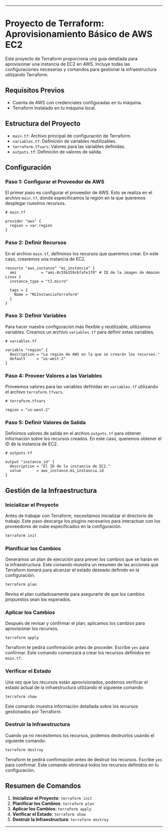 
---

# Proyecto de Terraform: Aprovisionamiento Básico de AWS EC2

Este proyecto de Terraform proporciona una guía detallada para aprovisionar una instancia de EC2 en AWS. Incluye todas las configuraciones necesarias y comandos para gestionar la infraestructura utilizando Terraform.

## Requisitos Previos

- Cuenta de AWS con credenciales configuradas en tu máquina.
- Terraform instalado en tu máquina local.

## Estructura del Proyecto

- `main.tf`: Archivo principal de configuración de Terraform.
- `variables.tf`: Definición de variables reutilizables.
- `terraform.tfvars`: Valores para las variables definidas.
- `outputs.tf`: Definición de valores de salida.

## Configuración

### Paso 1: Configurar el Proveedor de AWS

El primer paso es configurar el proveedor de AWS. Esto se realiza en el archivo `main.tf`, donde especificamos la región en la que queremos desplegar nuestros recursos.

```hcl
# main.tf

provider "aws" {
  region = var.region
}
```

### Paso 2: Definir Recursos

En el archivo `main.tf`, definimos los recursos que queremos crear. En este caso, crearemos una instancia de EC2.

```hcl
resource "aws_instance" "mi_instancia" {
  ami           = "ami-0c55b159cbfafe1f0" # ID de la imagen de Amazon Linux 2
  instance_type = "t2.micro"

  tags = {
    Name = "MiInstanciaTerraform"
  }
}
```

### Paso 3: Definir Variables

Para hacer nuestra configuración más flexible y reutilizable, utilizamos variables. Creamos un archivo `variables.tf` para definir estas variables.

```hcl
# variables.tf

variable "region" {
  description = "La región de AWS en la que se crearán los recursos."
  default     = "us-west-2"
}
```

### Paso 4: Proveer Valores a las Variables

Proveemos valores para las variables definidas en `variables.tf` utilizando el archivo `terraform.tfvars`.

```hcl
# terraform.tfvars

region = "us-west-2"
```

### Paso 5: Definir Valores de Salida

Definimos valores de salida en el archivo `outputs.tf` para obtener información sobre los recursos creados. En este caso, queremos obtener el ID de la instancia de EC2.

```hcl
# outputs.tf

output "instance_id" {
  description = "El ID de la instancia de EC2."
  value       = aws_instance.mi_instancia.id
}
```

## Gestión de la Infraestructura

### Inicializar el Proyecto

Antes de trabajar con Terraform, necesitamos inicializar el directorio de trabajo. Este paso descarga los plugins necesarios para interactuar con los proveedores de nube especificados en la configuración.

```sh
terraform init
```

### Planificar los Cambios

Generamos un plan de ejecución para prever los cambios que se harán en la infraestructura. Este comando muestra un resumen de las acciones que Terraform tomará para alcanzar el estado deseado definido en la configuración.

```sh
terraform plan
```

Revisa el plan cuidadosamente para asegurarte de que los cambios propuestos sean los esperados.

### Aplicar los Cambios

Después de revisar y confirmar el plan, aplicamos los cambios para aprovisionar los recursos.

```sh
terraform apply
```

Terraform te pedirá confirmación antes de proceder. Escribe `yes` para confirmar. Este comando comenzará a crear los recursos definidos en `main.tf`.

### Verificar el Estado

Una vez que los recursos están aprovisionados, podemos verificar el estado actual de la infraestructura utilizando el siguiente comando:

```sh
terraform show
```

Este comando muestra información detallada sobre los recursos gestionados por Terraform.

### Destruir la Infraestructura

Cuando ya no necesitemos los recursos, podemos destruirlos usando el siguiente comando:

```sh
terraform destroy
```

Terraform te pedirá confirmación antes de destruir los recursos. Escribe `yes` para confirmar. Este comando eliminará todos los recursos definidos en tu configuración.

## Resumen de Comandos

1. **Inicializar el Proyecto**: `terraform init`
2. **Planificar los Cambios**: `terraform plan`
3. **Aplicar los Cambios**: `terraform apply`
4. **Verificar el Estado**: `terraform show`
5. **Destruir la Infraestructura**: `terraform destroy`

---

